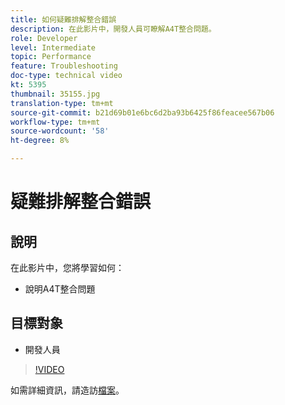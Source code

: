 ```yaml
---
title: 如何疑難排解整合錯誤
description: 在此影片中，開發人員可瞭解A4T整合問題。
role: Developer
level: Intermediate
topic: Performance
feature: Troubleshooting
doc-type: technical video
kt: 5395
thumbnail: 35155.jpg
translation-type: tm+mt
source-git-commit: b21d69b01e6bc6d2ba93b6425f86feacee567b06
workflow-type: tm+mt
source-wordcount: '58'
ht-degree: 8%

---
```



# 疑難排解整合錯誤

## 說明

在此影片中，您將學習如何：

* 說明A4T整合問題

## 目標對象

* 開發人員

>[!VIDEO](https://video.tv.adobe.com/v/35155/?quality=12)

如需詳細資訊，請造訪[檔案](https://docs.adobe.com/content/help/en/target/using/integrate/a4t/troubleshoot-a4t/a4t-troubleshooting.html)。
